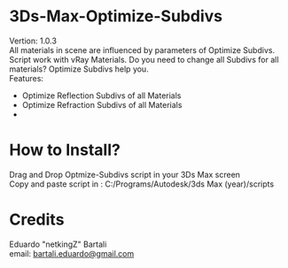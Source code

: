 # 3Ds-Max-Optimize-Subdivs </br>
Vertion: 1.0.3 </br>
All materials in scene are influenced by parameters of Optimize Subdivs.
Script work with vRay Materials. 
Do you need to change all Subdivs for all materials? Optimize Subdivs help you.  
Features: 
- Optimize Reflection Subdivs of all Materials 
- Optimize Refraction Subdivs of all Materials
- 
# How to Install?

Drag and Drop Optmize-Subdivs script in your 3Ds Max screen </br>
Copy and paste script in : C:/Programs/Autodesk/3ds Max (year)/scripts

# Credits
Eduardo "netkingZ" Bartali</br>
email: bartali.eduardo@gmail.com

